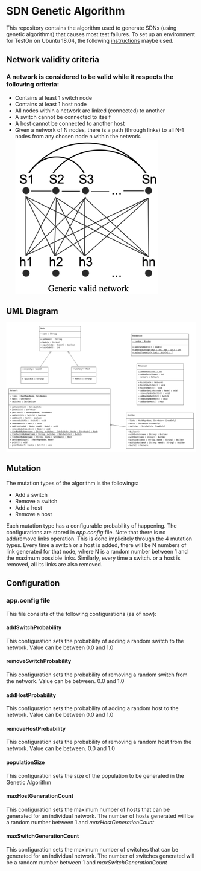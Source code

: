 # SDN Genetic Algorithm
This repository contains the algorithm used to generate SDNs (using genetic algorithms) that causes most test failures.
To set up an environment for TestOn on Ubuntu 18.04, the following [instructions](https://github.com/matin1520/sdn.genetic.algorithm/blob/master/documentation/Ubuntu%2018.04%20Local%20Setup.pdf) maybe used.

## Network validity criteria
### A network is considered to be valid while it respects the following criteria:
- Contains at least 1 switch node
- Contains at least 1 host node
- All nodes within a network are linked (connected) to another
- A switch cannot be connected to itself
- A host cannot be connected to another host
- Given a network of N nodes, there is a path (through links) to all N-1 nodes from any chosen node n within the network.
![Generic Valid Network](https://github.com/matin1520/sdn.genetic.algorithm/blob/master/documentation/readme/validNetwork.png)

## UML Diagram
![UML Diagram](https://github.com/matin1520/sdn.genetic.algorithm/blob/master/documentation/readme/umlDiagram.png)

## Mutation
The mutation types of the algorithm is the followings:
- Add a switch
- Remove a switch
- Add a host
- Remove a host

Each mutation type has a configurable probability of happening. The configurations are stored in *app.config* file. Note that there is no add/remove links operation. This is done implicitely through the 4 mutation types. Every time a switch or a host is added, there will be N numbers of link generated for that node, where N is a random number between 1 and the maximum possible links. Similarly, every time a switch. or a host is removed, all its links are also removed.

## Configuration
### app.config file
This file consists of the following configurations (as of now):

#### addSwitchProbability
This configuration sets the probability of adding a random switch to the network.
Value can be between 0.0 and 1.0

#### removeSwitchProbability
This configuration sets the probability of removing a random switch from the network.
Value can be between. 0.0 and 1.0

#### addHostProbability
This configuration sets the probability of adding a random host to the network.
Value can be between 0.0 and 1.0

#### removeHostProbability
This configuration sets the probability of removing a random host from the network.
Value can be between. 0.0 and 1.0

#### populationSize
This configuration sets the size of the population to be generated in the Genetic Algorithm

#### maxHostGenerationCount
This configuration sets the maximum number of hosts that can be generated for an individual network.
The number of hosts generated will be a random number between 1 and *maxHostGenerationCount*

#### maxSwitchGenerationCount
This configuration sets the maximum number of switches that can be generated for an individual network.
The number of switches generated will be a random number between 1 and *maxSwitchGenerationCount*
